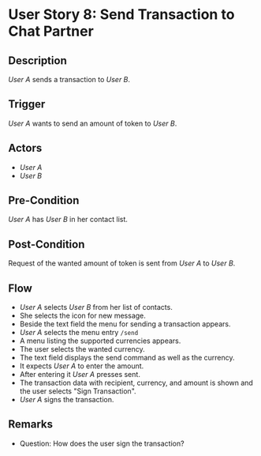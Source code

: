 # User Story 8: Send Transaction to Chat Partner

## Description

*User A* sends a transaction to *User B*.

## Trigger

*User A* wants to send an amount of token to *User B*.

## Actors

- *User A*
- *User B*

## Pre-Condition

*User A* has *User B* in her contact list.

## Post-Condition

Request of the wanted amount of token is sent from *User A*
to *User B*.

## Flow

- *User A* selects *User B* from her list of contacts.
- She selects the icon for new message.
- Beside the text field the menu for sending a transaction appears.
- *User A* selects the menu entry `/send`
- A menu listing the supported currencies appears.
- The user selects the wanted currency.
- The text field displays the send command as well as the currency.
- It expects *User A* to enter the amount.
- After entering it *User A* presses sent.
- The transaction data with recipient, currency, and amount is
  shown and the user selects "Sign Transaction".
- *User A* signs the transaction.

## Remarks

- Question: How does the user sign the transaction?
